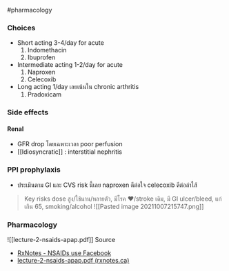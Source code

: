 #pharmacology 
### Choices
- Short acting 3-4/day for acute
	1. Indomethacin
	2. Ibuprofen
- Intermediate acting 1-2/day for acute
	1. Naproxen
	2. Celecoxib
- Long acting 1/day เลยเน้นใน chronic arthritis 
	1. Pradoxicam

### Side effects
#### Renal
- GFR drop โดยเฉพาะเวลา poor perfusion
- [[Idiosyncratic]] : interstitial nephritis
### PPI prophylaxis
- ประเมินตาม GI และ CVS risk นี้เลย naproxen ดีต่อใจ celecoxib ดีต่อลำไส้ 
> Key risks
> dose สูง/ใช้นาน/หลายตัว, มีโรค ♥/stroke เดิม, มี GI ulcer/bleed, แก่เกิน 65, smoking/alcohol
![[Pasted image 20211007215747.png]]

### Pharmacology
![[lecture-2-nsaids-apap.pdf]]
Source
- [RxNotes - NSAIDs use Facebook](https://facebook.com/rxnotes.canada/photos/ms.c.eJwzNDQyNTQztzA0NLQwMDYz1jMEC1gYGplbmJhZWloAAHBnBrM~-.bps.a.1125167781180366/1125167811180363/?type=3&source=49)
- [lecture-2-nsaids-apap.pdf (rxnotes.ca)](https://rxnotes.ca/wp-content/uploads/2018/02/lecture-2-nsaids-apap.pdf)